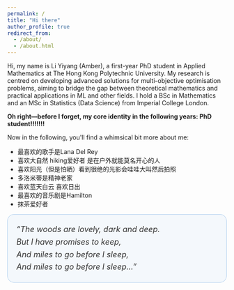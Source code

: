 ```yaml
---
permalink: /
title: "Hi there"
author_profile: true
redirect_from: 
  - /about/
  - /about.html
---
```


Hi, my name is Li Yiyang (Amber), a first-year PhD student in Applied Mathematics at The Hong Kong Polytechnic University. My research is centred on developing advanced solutions for multi-objective optimisation problems, aiming to bridge the gap between theoretical mathematics and practical applications in ML and other fields. I hold a BSc in Mathematics and an MSc in Statistics (Data Science) from Imperial College London.

**Oh right—before I forget, my core identity in the following years: PhD student!!!!!!!**

Now in the following, you'll find a whimsical bit more about me:
- 最喜欢的歌手是Lana Del Rey
- 喜欢大自然 hiking爱好者 是在户外就能莫名开心的人
- 喜欢阳光（但是怕晒）看到很绝的光影会哇哇大叫然后拍照
- 多洛米蒂是精神老家
- 喜欢蓝天白云 喜欢日出
- 最喜欢的音乐剧是Hamilton
- 抹茶爱好者


<div style="
  border: 1.5px solid #aaccee;
  border-radius: 15px;
  background-color: rgba(170, 204, 238, 0.1);  
  padding: 20px;
  font-size: 18px;
  color: #333333;
  text-align: left;
  line-height: 1.6;
  font-style: italic;
">
  “The woods are lovely, dark and deep.<br>
  But I have promises to keep,<br>
  And miles to go before I sleep,<br>
  And miles to go before I sleep...”
</div>